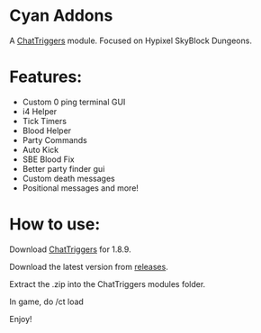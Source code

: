 # Cyan Addons
A [ChatTriggers](https://chattriggers.com/) module. Focused on Hypixel SkyBlock Dungeons.

# Features:
 - Custom 0 ping terminal GUI <br>
 - i4 Helper <br>
 - Tick Timers <br>
 - Blood Helper <br>
 - Party Commands <br>
 - Auto Kick <br>
 - SBE Blood Fix <br>
 - Better party finder gui
 - Custom death messages
 - Positional messages
 and more!


# How to use:

Download [ChatTriggers](https://chattriggers.com/) for 1.8.9.

Download the latest version from [releases](https://github.com/soshlmee/Soshimee-Addons/releases).

Extract the .zip into the ChatTriggers modules folder.

In game, do /ct load

Enjoy!
